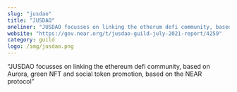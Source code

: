 ```yaml
---
slug: "jusdao"
title: "JUSDAO"
oneliner: "JUSDAO focusses on linking the etherum defi community, based on Aurora, green NFT and social token promotion, based on the NEAR protocol"
website: "https://gov.near.org/t/jusdao-guild-july-2021-report/4259"
category: guild
logo: /img/jusdao.png
---
```


“JUSDAO focusses on linking the ethereum defi community, based on Aurora, green NFT and social token promotion, based on the NEAR protocol”

